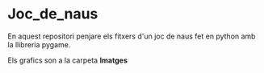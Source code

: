 # Joc_de_naus

En aquest repositori penjare els fitxers d'un joc de naus fet en python amb la llibreria pygame.

Els grafics son a la carpeta **Imatges** 

